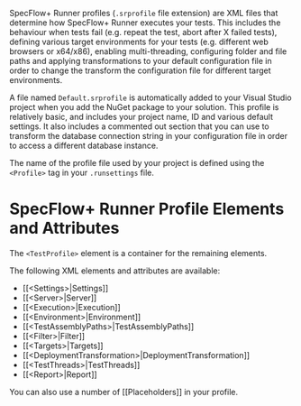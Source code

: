 SpecFlow+ Runner profiles (`.srprofile` file extension) are XML files that determine how SpecFlow+ Runner executes your tests. This includes the behaviour when tests fail (e.g. repeat the test, abort after X failed tests), defining various target environments for your tests (e.g. different web browsers or x64/x86), enabling multi-threading, configuring folder and file paths and applying transformations to your default configuration file in order to change the transform the configuration file for different target environments. 

A file named `Default.srprofile` is automatically added to your Visual Studio project when you add the NuGet package to your solution. This profile is relatively basic, and includes your project name, ID and various default settings. It also includes a commented out section that you can use to transform the database connection string in your configuration file in order to access a different database instance. 

The name of the profile file used by your project is defined using the `<Profile>` tag in your `.runsettings` file.

# SpecFlow+ Runner Profile Elements and Attributes

The `<TestProfile>` element is a container for the remaining elements.

The following XML elements and attributes are available:

* [[&lt;Settings>|Settings]]
* [[&lt;Server>|Server]]
* [[&lt;Execution>|Execution]]
* [[&lt;Environment>|Environment]]
* [[&lt;TestAssemblyPaths>|TestAssemblyPaths]]
* [[&lt;Filter>|Filter]]
* [[&lt;Targets>|Targets]]
* [[&lt;DeploymentTransformation>|DeploymentTransformation]]
* [[&lt;TestThreads>|TestThreads]]
* [[&lt;Report>|Report]]

You can also use a number of [[Placeholders]] in your profile.
